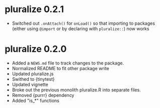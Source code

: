 # pluralize 0.2.1

* Switched out `.onAttach()` for `onLoad()` so that importing to packages
(either using `@import` or by declaring with `pluralize::`) now works

# pluralize 0.2.0

* Added a `NEWS.md` file to track changes to the package.
* Normalized README to fit other package write
* Updated pluralize.js
* Swithed to {tinytest}
* Updated vignette
* Broke out the previous monolith pluralize.R into separate files.
* Removed {purrr} dependency
* Added "is_*" functions
